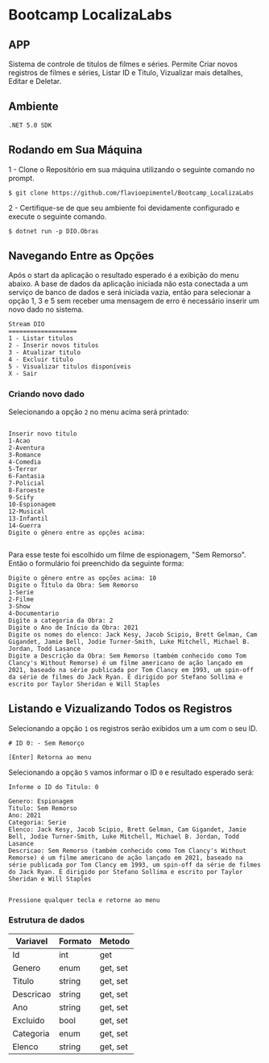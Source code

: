 # Bootcamp LocalizaLabs

## APP 

Sistema de controle de titulos de filmes e séries. Permite Criar novos registros de filmes e séries, Listar ID e Titulo, Vizualizar mais detalhes, Editar e Deletar.

## Ambiente

``.NET 5.0 SDK``

## Rodando em Sua Máquina

1 - Clone o Repositório em sua máquina utilizando o seguinte comando no prompt.

`` $ git clone https://github.com/flavioepimentel/Bootcamp_LocalizaLabs ``

2 - Certifique-se de que seu ambiente foi devidamente configurado e execute o seguinte comando.

`` $ dotnet run -p DIO.Obras ``

## Navegando Entre as Opções

  Após o start da aplicação o resultado esperado é a exibição do menu abaixo. A base de dados da aplicação iniciada não esta conectada a um serviço de banco de dados e será iniciada vazia, então para selecionar a opção 1, 3 e 5 sem receber uma mensagem de erro é necessário inserir um novo dado no sistema.

```
Stream DIO
===================
1 - Listar titulos
2 - Inserir novos titulos
3 - Atualizar titulo
4 - Excluir titulo
5 - Visualizar titulos disponíveis
X - Sair
```

### Criando novo dado

  Selecionando a opção `2` no menu acima será printado:
  
  ```
  
  Inserir novo titulo
1-Acao
2-Aventura
3-Romance
4-Comedia
5-Terror
6-Fantasia
7-Policial
8-Faroeste
9-Scify
10-Espionagem
12-Musical
13-Infantil
14-Guerra
Digite o gênero entre as opções acima:


```
  Para esse teste foi escolhido um filme de espionagem, "Sem Remorso". Então o formulário foi preenchido da seguinte forma:
  
``` 
Digite o gênero entre as opções acima: 10
Digite o Título da Obra: Sem Remorso
1-Serie
2-Filme
3-Show
4-Documentario
Digite a categoria da Obra: 2
Digite o Ano de Início da Obra: 2021
Digite os nomes do elenco: Jack Kesy, Jacob Scipio, Brett Gelman, Cam Gigandet, Jamie Bell, Jodie Turner-Smith, Luke Mitchell, Michael B. Jordan, Todd Lasance
Digite a Descrição da Obra: Sem Remorso (também conhecido como Tom Clancy's Without Remorse) é um filme americano de ação lançado em 2021, baseado na série publicada por Tom Clancy em 1993, um spin-off da série de filmes do Jack Ryan. É dirigido por Stefano Sollima e escrito por Taylor Sheridan e Will Staples

```

## Listando e Vizualizando Todos os Registros
  
  
  Selecionando a opção `1` os registros serão exibidos um a um com o seu ID.


```
# ID 0: - Sem Remorço

[Enter] Retorna ao menu
```

  Selecionando a opção `5` vamos informar o ID `0` e resultado esperado será:
  
```
Informe o ID do Titulo: 0

Genero: Espionagem
Titulo: Sem Remorso
Ano: 2021
Categoria: Serie
Elenco: Jack Kesy, Jacob Scipio, Brett Gelman, Cam Gigandet, Jamie Bell, Jodie Turner-Smith, Luke Mitchell, Michael B. Jordan, Todd Lasance
Descricao: Sem Remorso (também conhecido como Tom Clancy's Without Remorse) é um filme americano de ação lançado em 2021, baseado na série publicada por Tom Clancy em 1993, um spin-off da série de filmes do Jack Ryan. É dirigido por Stefano Sollima e escrito por Taylor Sheridan e Will Staples       


Pressione qualquer tecla e retorne ao menu
```

### Estrutura de dados

| Variavel | Formato | Metodo |
|----------|---------|--------|
| Id | int | get |
| Genero | enum | get, set |
| Titulo | string | get, set |
| Descricao | string | get, set |
| Ano | string | get, set |
| Excluido | bool | get, set |
| Categoria | enum | get, set |
| Elenco | string | get, set |

